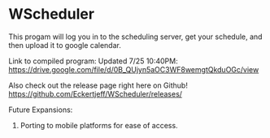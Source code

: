 # WScheduler

This progam will log you in to the scheduling server, get your schedule, and then upload it to google calendar.

Link to compiled program:
Updated 7/25 10:40PM: https://drive.google.com/file/d/0B_QUjyn5aOC3WF8wemgtQkduOGc/view

Also check out the release page right here on Github! https://github.com/Eckertjeff/WScheduler/releases/

Future Expansions:

1) Porting to mobile platforms for ease of access.
